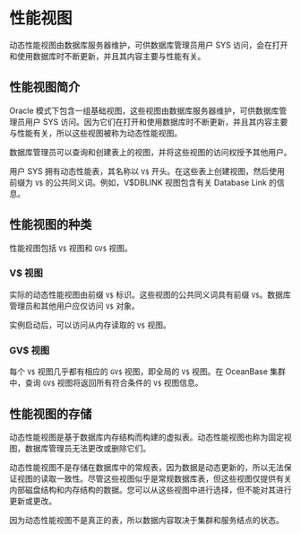 性能视图 
=========================

动态性能视图由数据库服务器维护，可供数据库管理员用户 SYS 访问，会在打开和使用数据库时不断更新，并且其内容主要与性能有关。

性能视图简介 
---------------------------

Oracle 模式下包含一组基础视图，这些视图由数据库服务器维护，可供数据库管理员用户 SYS 访问。因为它们在打开和使用数据库时不断更新，并且其内容主要与性能有关，所以这些视图被称为动态性能视图。

数据库管理员可以查询和创建表上的视图，并将这些视图的访问权授予其他用户。

用户 SYS 拥有动态性能表，其名称以 `V$` 开头。在这些表上创建视图，然后使用前缀为 `V$` 的公共同义词。例如，V$DBLINK 视图包含有关 Database Link 的信息。

性能视图的种类 
----------------------------

性能视图包括 `V$` 视图和 `GV$` 视图。

### V$ 视图 

实际的动态性能视图由前缀 `V$` 标识。这些视图的公共同义词具有前缀 `V$`。数据库管理员和其他用户应仅访问 `V$` 对象。

​实例启动后，可以访问从内存读取的 `V$` 视图。

### GV$ 视图 

每个 `V$` 视图几乎都有相应的 `GV$` 视图，即全局的 `V$` 视图。在 OceanBase 集群中，查询 `GV$` 视图将返回所有符合条件的 `V$` 视图信息。

性能视图的存储 
----------------------------

动态性能视图是基于数据库内存结构而构建的虚拟表。动态性能视图也称为固定视图，数据库管理员无法更改或删除它们。

动态性能视图不是存储在数据库中的常规表，因为数据是动态更新的，所以无法保证视图的读取一致性。尽管这些视图似乎是常规数据库表，但这些视图仅提供有关内部磁盘结构和内存结构的数据。您可以从这些视图中进行选择，但不能对其进行更新或更改。

因为动态性能视图不是真正的表，所以数据内容取决于集群和服务结点的状态。

